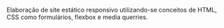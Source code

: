 Elaboração de site estático responsivo utilizando-se conceitos de HTML, CSS como formulários, flexbox e media querries.